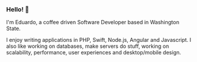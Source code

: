 ### Hello! 👋

I'm Eduardo, a  coffee driven Software Developer based in Washington State.

I enjoy writing applications in PHP, Swift, Node.js, Angular and Javascript. I also like working on databases, make servers do stuff, working on scalability, performance, user experiences and desktop/mobile design.

